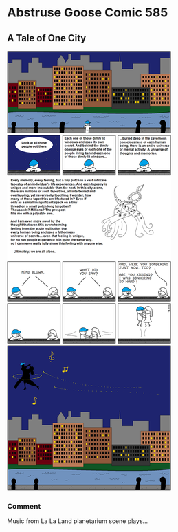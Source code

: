 # Abstruse Goose Comic 585
## A Tale of One City

![image](read_1st_paragraph_chap_3_of_A_Tale_of_Two_Cities_to_see_dickens_go_full_super_saiyan_sonder.png)
### Comment
Music from La La Land planetarium scene plays...
